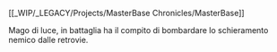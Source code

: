 [[_WIP/_LEGACY/Projects/MasterBase Chronicles/MasterBase]]

Mago di luce, in battaglia ha il compito di bombardare lo schieramento nemico dalle retrovie.